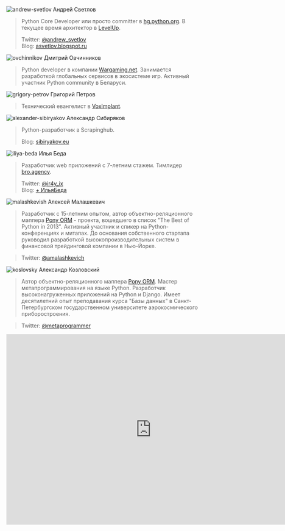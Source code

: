 <a name="andrew-svetlov"></a>![andrew-svetlov](http://dropbucket.ru/pyconru/svetlov) Андрей Светлов

> Python Core Developer или просто committer в [hg.python.org](http://hg.python.org/). В текущее время архитектор в [LevelUp](http://levelupers.com/).
>
> Twitter: [@andrew_svetlov](https://twitter.com/andrew_svetlov)  
> Blog: [asvetlov.blogspot.ru](http://asvetlov.blogspot.ru/)

<a name="ovchinnikov"></a>![ovchinnikov](http://dropbucket.ru/pyconru/ovchinnikov) Дмитрий Овчинников

> Python developer в компании [Wargaming.net](http://wargaming.com/ru/). Занимается разработкой глобальных сервисов в экосистеме игр. Активный участник Python community в Беларуси. 

<a name="grigory-petrov"></a>![grigory-petrov](http://dropbucket.ru/petrov) Григорий Петров

> Технический евангелист в [VoxImplant](http://voximplant.com). 

<a name="alexander-sibiryakov"></a>![alexander-sibiryakov](http://dropbucket.ru/sibiryakov) Александр Сибиряков

> Python-разработчик в Scrapinghub.
>
> Blog: [sibiryakov.eu](http://sibiryakov.eu)

<a name="iliya-beda"></a>![iliya-beda](http://dropbucket.ru/beda) Илья Беда

> Разработчик web приложений с 7-летним стажем. Тимлидер [bro.agency](http://bro.agency).
>
> Twitter: [@ir4y_ix](https://twitter.com/ir4y_ix)  
> Blog: [+ ИльяБеда](https://plus.google.com/+ИльяБеда/posts)

<a name="malashkevish"></a>![malashkevish](http://dropbucket.ru/pyconru/malashkevich) Алексей Малашкевич

> Разработчик с 15-летним опытом, автор объектно-реляционного маппера [Pony ORM](http://ponyorm.com/) - проекта, вошедшего в список "The Best of Python in 2013". Активный участник и спикер на Python-конференциях и митапах. До основания собственного стартапа руководил разработкой высокопроизводительных систем в финансовой трейдинговой компании в Нью-Йорке.

> Twitter: [@amalashkevich](https://twitter.com/amalashkevich) 

<a name="koslovsky"></a>![koslovsky](http://dropbucket.ru/pyconru/kozlovsky) Александр Козловский

> Автор объектно-реляционного маппера [Pony ORM](http://ponyorm.com/). Мастер метапрограммирования на языке Python. Разработчик высоконагруженных приложений на Python и Django. Имеет десятилетний опыт преподавания курса "Базы данных" в Санкт-Петербургском государственном университете аэрокосмического приборостроения.

> Twitter: [@metaprogrammer](https://twitter.com/metaprogrammer) 


<iframe src="https://docs.google.com/forms/d/1OfDY1kYP0sMWVn_Tux7EMJJK2mmTNQo8o7kvbr3VLA0/viewform?embedded=true" width="760" height="500" frameborder="0" marginheight="0" marginwidth="0">Загрузка...</iframe>
